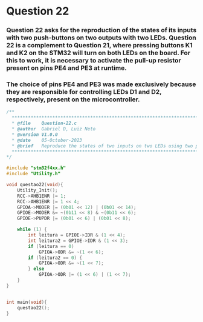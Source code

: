 # Question 22

### Question 22 asks for the reproduction of the states of its inputs with two push-buttons on two outputs with two LEDs. Question 22 is a complement to Question 21, where pressing buttons K1 and K2 on the STM32 will turn on both LEDs on the board. For this to work, it is necessary to activate the pull-up resistor present on pins PE4 and PE3 at runtime.

### The choice of pins PE4 and PE3 was made exclusively because they are responsible for controlling LEDs D1 and D2, respectively, present on the microcontroller.


````C 
/**
  ***************************************************************************************************
  * @file    Question-22.c 
  * @author  Gabriel D, Luiz Neto 
  * @version V1.0.0
  * @date    05-October-2023
  * @brief   Reproduce the states of two inputs on two LEDs using two push-buttons.
  ***************************************************************************************************
*/

#include "stm32f4xx.h"
#include "Utility.h"

void questao22(void){
	Utility_Init();
	RCC->AHB1ENR |= 1;
	RCC->AHB1ENR |= 1 << 4;
	GPIOA->MODER |= (0b01 << 12) | (0b01 << 14);
	GPIOE->MODER &= ~(0b11 << 8) & ~(0b11 << 6);
	GPIOE->PUPDR |= (0b01 << 6) | (0b01 << 8);

	while (1) {
		int leitura = GPIOE->IDR & (1 << 4);
		int leitura2 = GPIOE->IDR & (1 << 3);
		if (leitura == 0)
			GPIOA->ODR &= ~(1 << 6);
		if (leitura2 == 0) {
			GPIOA->ODR &= ~(1 << 7);
		} else
			GPIOA->ODR |= (1 << 6) | (1 << 7);
	}
}


int main(void){
    questao22();
}
````
